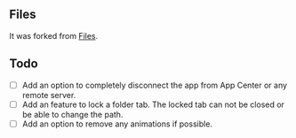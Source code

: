 ## Files
It was forked from [Files](https://github.com/files-community/Files).

## Todo
- [ ] Add an option to completely disconnect the app from App Center or any remote server.
- [ ] Add an feature to lock a folder tab. The locked tab can not be closed or be able to change the path.
- [ ] Add an option to remove any animations if possible.
